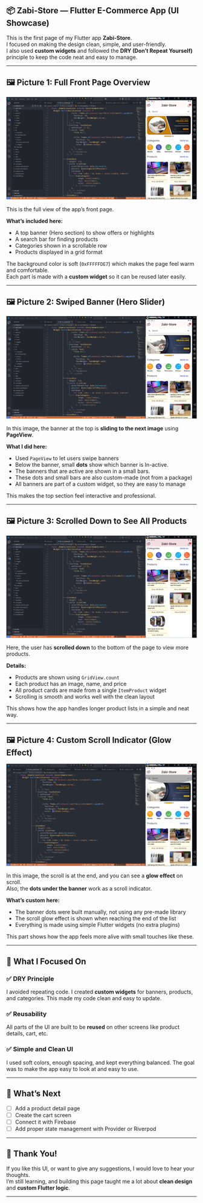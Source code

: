 ## 📦 Zabi-Store — Flutter E-Commerce App (UI Showcase)

This is the first page of my Flutter app **Zabi-Store**.  
I focused on making the design clean, simple, and user-friendly.  
I also used **custom widgets** and followed the **DRY (Don’t Repeat Yourself)** principle to keep the code neat and easy to manage.

---

## 🖼️ Picture 1: Full Front Page Overview


![Picture 1](project_insights/picture_1.png)

This is the full view of the app’s front page.


**What’s included here:**
- A top banner (Hero section) to show offers or highlights
- A search bar for finding products
- Categories shown in a scrollable row
- Products displayed in a grid format

The background color is soft (`0xFFFFFDE7`) which makes the page feel warm and comfortable.  
Each part is made with a **custom widget** so it can be reused later easily.

---


## 🖼️ Picture 2: Swiped Banner (Hero Slider)


![Picture 2](project_insights/picture_2.png)

In this image, the banner at the top is **sliding to the next image** using **PageView**.

**What I did here:**
- Used `PageView` to let users swipe banners
- Below the banner, small **dots** show which banner is In-active.
- The banners that are active are shown in a small bars.
- These dots and small bars are also custom-made (not from a package)
- All banners are part of a custom widget, so they are easy to manage

This makes the top section feel interactive and professional.

---


## 🖼️ Picture 3: Scrolled Down to See All Products


![Picture 3](project_insights/picture_3.png)

Here, the user has **scrolled down** to the bottom of the page to view more products.

**Details:**
- Products are shown using `GridView.count`
- Each product has an image, name, and price
- All product cards are made from a single `ItemProduct` widget
- Scrolling is smooth and works well with the clean layout

This shows how the app handles longer product lists in a simple and neat way.

---


## 🖼️ Picture 4: Custom Scroll Indicator (Glow Effect)


![Picture 4](project_insights/picture_4.png)

In this image, the scroll is at the end, and you can see a **glow effect** on scroll.  
Also, the **dots under the banner** work as a scroll indicator.

**What’s custom here:**
- The banner dots were built manually, not using any pre-made library
- The scroll glow effect is shown when reaching the end of the list
- Everything is made using simple Flutter widgets (no extra plugins)

This part shows how the app feels more alive with small touches like these.

---

## 🔁 What I Focused On


### ✅ DRY Principle  
I avoided repeating code. I created **custom widgets** for banners, products, and categories. This made my code clean and easy to update.


### ✅ Reusability  
All parts of the UI are built to be **reused** on other screens like product details, cart, etc.


### ✅ Simple and Clean UI  
I used soft colors, enough spacing, and kept everything balanced. The goal was to make the app easy to look at and easy to use.

---

## 📌 What’s Next

- [ ] Add a product detail page  
- [ ] Create the cart screen  
- [ ] Connect it with Firebase  
- [ ] Add proper state management with Provider or Riverpod

---

## 📣 Thank You!

If you like this UI, or want to give any suggestions, I would love to hear your thoughts.  
I’m still learning, and building this page taught me a lot about **clean design** and **custom Flutter logic**.

---
